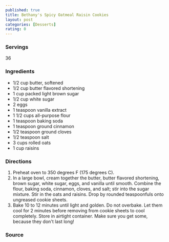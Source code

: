 ```yaml
---
published: true
title: Bethany's Spicy Oatmeal Raisin Cookies
layout: post
categories: [Desserts]
rating: 0
---
```

### Servings
36

### Ingredients
- 1/2 cup butter, softened
- 1/2 cup butter flavored shortening
- 1 cup packed light brown sugar
- 1/2 cup white sugar
- 2 eggs
- 1 teaspoon vanilla extract
- 1 1/2 cups all-purpose flour
- 1 teaspoon baking soda
- 1 teaspoon ground cinnamon
- 1/2 teaspoon ground cloves
- 1/2 teaspoon salt
- 3 cups rolled oats
- 1 cup raisins

### Directions
1. Preheat oven to 350 degrees F (175 degrees C).
2. In a large bowl, cream together the butter, butter flavored shortening, brown sugar, white sugar, eggs, and vanilla until smooth. Combine the flour, baking soda, cinnamon, cloves, and salt; stir into the sugar mixture. Stir in the oats and raisins. Drop by rounded teaspoonfuls onto ungreased cookie sheets.
3. Bake 10 to 12 minutes until light and golden. Do not overbake. Let them cool for 2 minutes before removing from cookie sheets to cool completely. Store in airtight container. Make sure you get some, because they don't last long!

### Source

